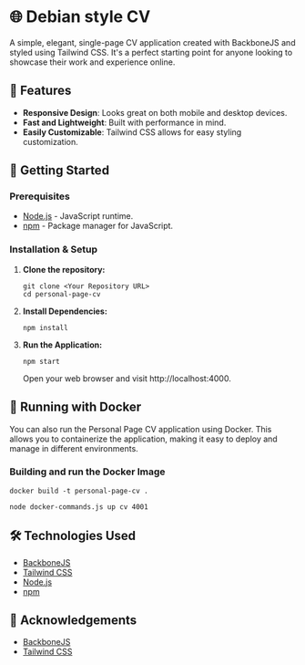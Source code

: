 
# 🌐 Debian style CV

A simple, elegant, single-page CV application created with BackboneJS and styled using Tailwind CSS. It's a perfect starting point for anyone looking to showcase their work and experience online.

## 🌟 Features
- **Responsive Design**: Looks great on both mobile and desktop devices.
- **Fast and Lightweight**: Built with performance in mind.
- **Easily Customizable**: Tailwind CSS allows for easy styling customization.

## 🚀 Getting Started

### Prerequisites
- [Node.js](https://nodejs.org/en/download/) - JavaScript runtime.
- [npm](https://www.npmjs.com/get-npm) - Package manager for JavaScript.

### Installation & Setup

1. **Clone the repository:**

   ```
   git clone <Your Repository URL>
   cd personal-page-cv
   ```

3.  **Install Dependencies:**
    
    ```
    npm install
    ``` 
    
4.  **Run the Application:**
    
   
    ```
    npm start
    ```

    
    Open your web browser and visit http://localhost:4000.
    

## 🐳 Running with Docker

You can also run the Personal Page CV application using Docker. This allows you to containerize the application, making it easy to deploy and manage in different environments.

### Building and run the Docker Image

```
docker build -t personal-page-cv .
```

```
node docker-commands.js up cv 4001
```

## 🛠️ Technologies Used

-   [BackboneJS](https://backbonejs.org/)
-   [Tailwind CSS](https://tailwindcss.com/)
-   [Node.js](https://nodejs.org/en/)
-   [npm](https://www.npmjs.com/)


## 🙏 Acknowledgements

-   [BackboneJS](https://backbonejs.org/)
-   [Tailwind CSS](https://tailwindcss.com/)
